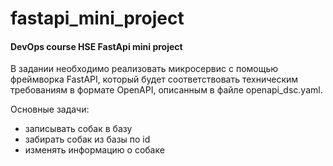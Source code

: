 # fastapi_mini_project
#### DevOps course HSE FastApi mini project

В задании необходимо реализовать микросервис с помощью фреймворка FastAPI, который будет соответствовать техническим требованиям в формате OpenAPI, описанным в файле openapi_dsc.yaml.  

Основные задачи:
- записывать собак в базу
- забирать собак из базы по id
- изменять информацию о собаке